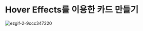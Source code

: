 # Hover Effects를 이용한 카드 만들기

![ezgif-2-9ccc347220](https://user-images.githubusercontent.com/115155803/230555388-e16aec2f-5528-4ebe-b292-df1a34b67b33.gif)
